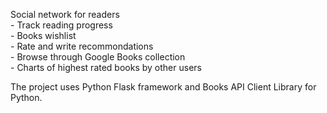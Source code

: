 Social network for readers 
<br>- Track reading progress
<br>- Books wishlist
<br>- Rate and write recommondations
<br>- Browse through Google Books collection
<br>- Charts of highest rated books by other users

The project uses Python Flask framework and Books API Client Library for Python.


  
